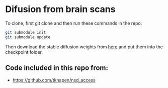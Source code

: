 # Difusion from brain scans
To clone, first git clone and  then run these commands in the repo:
```bash
git submodule init
git submodule update
```
Then download the stable diffusion weights from [here](https://huggingface.co/stabilityai/stable-diffusion-2-base/resolve/main/512-base-ema.ckpt) and put them into the checkpoint folder.
## Code included in this repo from:
- https://github.com/tknapen/nsd_access
